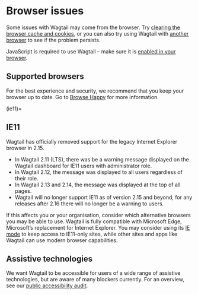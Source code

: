 # Browser issues

Some issues with Wagtail may come from the browser. Try [clearing the browser cache and cookies](https://www.refreshyourcache.com/), or you can also try using Wagtail with [another browser](https://browsehappy.com/) to see if the problem persists.

JavaScript is required to use Wagtail – make sure it is [enabled in your browser](https://www.enable-javascript.com/).

## Supported browsers

For the best experience and security, we recommend that you keep your browser up to date. Go to [Browse Happy](https://browsehappy.com/) for more information.

(ie11)=

## IE11

Wagtail has officially removed support for the legacy Internet Explorer browser in 2.15.

-   In Wagtail 2.11 (LTS), there was be a warning message displayed on the Wagtail dashboard for IE11 users with administrator role.
-   In Wagtail 2.12, the message was displayed to all users regardless of their role.
-   In Wagtail 2.13 and 2.14, the message was displayed at the top of all pages.
-   Wagtail will no longer support IE11 as of version 2.15 and beyond, for any releases after 2.16 there will no longer be a warning to users.

If this affects you or your organisation, consider which alternative browsers you may be able to use.
Wagtail is fully compatible with Microsoft Edge, Microsoft’s replacement for Internet Explorer. You may consider using its [IE mode](https://docs.microsoft.com/en-us/deployedge/edge-ie-mode) to keep access to IE11-only sites, while other sites and apps like Wagtail can use modern browser capabilities.

## Assistive technologies

We want Wagtail to be accessible for users of a wide range of assistive technologies, but are aware of many blockers currently. For an overview, see our [public accessibility audit](https://docs.google.com/spreadsheets/d/1l7tnpEyJiC5BWE_JX0XCkknyrjxYA5T2aee5JgPnmi4/edit).

